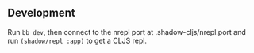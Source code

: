 ## Development

Run `bb dev`, then connect to the nrepl port at .shadow-cljs/nrepl.port and run
`(shadow/repl :app)` to get a CLJS repl.
